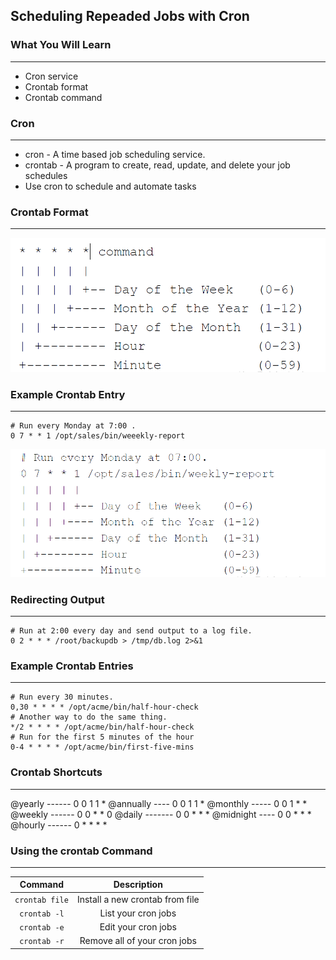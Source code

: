 ## Scheduling Repeaded Jobs with Cron

### What You Will Learn

*****

* Cron service
* Crontab format
* Crontab command

### Cron

*****

* cron - A time based job scheduling service.
* crontab - A program to create, read, update, and delete your job schedules
* Use cron to schedule and automate tasks

### Crontab Format

*****

![crontab](crontab.png "crontab")

### Example Crontab Entry

*****

```
# Run every Monday at 7:00 .
0 7 * * 1 /opt/sales/bin/weeekly-report
```
![crontab_1](crontab_1.png "crontab_1")

### Redirecting Output

*****

```
# Run at 2:00 every day and send output to a log file.
0 2 * * * /root/backupdb > /tmp/db.log 2>&1
```

### Example Crontab Entries

*****

```
# Run every 30 minutes.
0,30 * * * * /opt/acme/bin/half-hour-check
# Another way to do the same thing.
*/2 * * * * /opt/acme/bin/half-hour-check
# Run for the first 5 minutes of the hour
0-4 * * * * /opt/acme/bin/first-five-mins
```

### Crontab Shortcuts

*****

@yearly ------ 0 0 1 1 *
@annually ---- 0 0 1 1 *
@monthly ----- 0 0 1 * *
@weekly ------ 0 0 * * 0
@daily ------- 0 0 * * *
@midnight ---- 0 0 * * *
@hourly ------ 0 * * * *

### Using the crontab Command

*****

Command | Description
:--: | :--:
`crontab file` | Install a new crontab from file
`crontab -l` | List your cron jobs
`crontab -e` | Edit your cron jobs
`crontab -r` | Remove all of your cron jobs